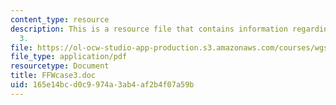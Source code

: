```yaml
---
content_type: resource
description: This is a resource file that contains information regarding FFW case
  3.
file: https://ol-ocw-studio-app-production.s3.amazonaws.com/courses/wgs-693-gender-race-and-the-complexities-of-science-and-technology-a-problem-based-learning-experiment-spring-2009/165e14bcd0c9974a3ab4af2b4f07a59b_MITWGS_693S09_sw02_Genetic.pdf
file_type: application/pdf
resourcetype: Document
title: FFWcase3.doc
uid: 165e14bc-d0c9-974a-3ab4-af2b4f07a59b
---
```

